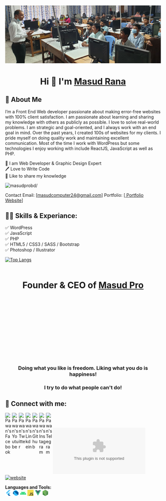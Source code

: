 [<img src='https://github.com/masudprobd/masudprobd/blob/main/img/cover.jpg?raw=true' alt='Masud Rana'>](https://github.com/masudprobd/)
<p>

<h1 align="center"> Hi 👋 I'm <a target="_blank" href="#">Masud Rana</a></h1>

## 🚀 About Me
I’m a Front End Web developer passionate about making error-free websites with 100% client satisfaction. I am passionate about learning and sharing my knowledge with others as publicly as possible. I love to solve real-world problems. I am strategic and goal-oriented, and I always work with an end goal in mind. Over the past years, I created 100s of websites for my clients. I pride myself on doing quality work and maintaining excellent communication. Most of the time I work with WordPress but some technologies I enjoy working with include ReactJS, JavaScript as well as PHP.

👑 I am Web Developer & Graphic Design Expert <br> 
🖊️ Love to Write Code <br> 
🎤 Like to share my knowledge </p> 

<p align="left"> <img src=https://komarev.com/ghpvc/?username=masudprobd alt=masudprobd/> </p>

Contact
Email: [masudcomputer24@gmail.com]
Portfolio: [[ Portfolio Website](https://github.com/masudprobd)]


## 👨‍💻 Skills & Experiance: 
✅ WordPress <br> 
✅ JavaScript <br>
✅ PHP <br>
✅ HTML5 / CSS3 / SASS / Bootstrap <br>
✅ Photoshop / Illustrator <br>

[![Top Langs](https://github-readme-stats.vercel.app/api/top-langs/?username=masudprobd)](https://github.com/anuraghazra/github-readme-stats)
<br />
<br />


<h1 align="center">Founder & CEO of <a target="_blank" href="https://www.google.com/search?q=mr+laboratory&oq=masud+pro&aqs=chrome.0.69i59l3j69i60l3j69i65l2.5848j0j1&sourceid=chrome&ie=UTF-8">Masud Pro</a></h1>
<div align="center" class="center" style="width:200px;height:200px;margin:0 auto;border-radius: 50%; overflow: hidden;align-items: center;">
    
</div>

<h3 align="center">Doing what you like is freedom. Liking what you do is happiness!</h3>
<h3 align="center">I try to do what people can't do!</h3>


## 🔗 Connect with me:

<a href="#">
  <img align="left" alt="Pawan's Facebook" width="22px" src="https://cdn.jsdelivr.net/npm/simple-icons@v3/icons/facebook.svg" />
</a>
<a href="#">
  <img align="left" alt="Pawan's Youtube" width="22px" src="https://cdn.jsdelivr.net/npm/simple-icons@v3/icons/youtube.svg" />
</a>
<a href="#">
  <img align="left" alt="Pawan's Twitter" width="22px" src="https://cdn.jsdelivr.net/npm/simple-icons@v3/icons/twitter.svg" />
</a>
<a href="#">
  <img align="left" alt="Pawan's Linkdein" width="22px" src="https://cdn.jsdelivr.net/npm/simple-icons@v3/icons/linkedin.svg" />
</a>

<a href="#">
  <img align="left" alt="Pawan's Github" width="22px" src="https://cdn.jsdelivr.net/npm/simple-icons@v3/icons/github.svg" />
</a>
<a href="#">
  <img align="left" alt="Pawan's Instagram" width="22px" src="https://cdn.jsdelivr.net/npm/simple-icons@v3/icons/instagram.svg" />
</a>
<a href="#">
  <img align="left" alt="Pawan's Telegram" width="22px" src="https://cdn.jsdelivr.net/npm/simple-icons@v3/icons/telegram.svg" />
</a>


<br/>
<br/>

[![GitHub iampawan](https://img.shields.io/github/followers/masudprobd.com?label=follow&style=social)](https://github.com/masudprobd)
[![website](https://img.shields.io/badge/Portfolioe-masudprobd-2648ff?style=flat-square&logo=google-chrome)]([#](https://masudprobd.github.io/))


**Languages and Tools:**  
<code><img height="20" src="https://raw.githubusercontent.com/github/explore/80688e429a7d4ef2fca1e82350fe8e3517d3494d/topics/flutter/flutter.png"></code>
<code><img height="20" src="https://raw.githubusercontent.com/github/explore/80688e429a7d4ef2fca1e82350fe8e3517d3494d/topics/dart/dart.png"></code>
<code><img height="20" src="https://raw.githubusercontent.com/github/explore/80688e429a7d4ef2fca1e82350fe8e3517d3494d/topics/android/android.png"></code>
<code><img height="20" src="https://raw.githubusercontent.com/github/explore/80688e429a7d4ef2fca1e82350fe8e3517d3494d/topics/javascript/javascript.png"></code>
<code><img height="20" src="https://raw.githubusercontent.com/github/explore/80688e429a7d4ef2fca1e82350fe8e3517d3494d/topics/vue/vue.png"></code>
<code><img height="20" src="https://raw.githubusercontent.com/github/explore/80688e429a7d4ef2fca1e82350fe8e3517d3494d/topics/nodejs/nodejs.png"></code> 



</div>
